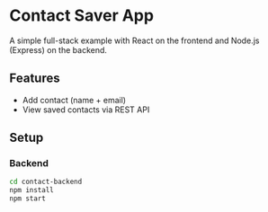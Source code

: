 # Contact Saver App

A simple full-stack example with React on the frontend and Node.js (Express) on the backend.

## Features
- Add contact (name + email)
- View saved contacts via REST API

## Setup

### Backend
```bash
cd contact-backend
npm install
npm start
